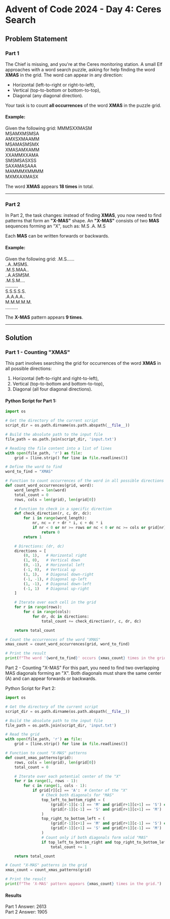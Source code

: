 # Advent of Code 2024 - Day 4: Ceres Search

## Problem Statement

### Part 1
The Chief is missing, and you're at the Ceres monitoring station. A small Elf approaches with a word search puzzle, asking for help finding the word **XMAS** in the grid. The word can appear in any direction:
- Horizontal (left-to-right or right-to-left),
- Vertical (top-to-bottom or bottom-to-top),
- Diagonal (any diagonal direction).

Your task is to count **all occurrences** of the word **XMAS** in the puzzle grid.

#### Example:
Given the following grid:
MMMSXXMASM  
MSAMXMSMSA  
AMXSXMAAMM  
MSAMASMSMX  
XMASAMXAMM  
XXAMMXXAMA  
SMSMSASXSS  
SAXAMASAAA  
MAMMMXMMMM  
MXMXAXMASX  

The word **XMAS** appears **18 times** in total.

---

### Part 2
In Part 2, the task changes: instead of finding **XMAS**, you now need to find patterns that form an **"X-MAS"** shape. An **"X-MAS"** consists of two **MAS** sequences forming an "X", such as:
M.S .A. M.S

Each **MAS** can be written forwards or backwards.

#### Example:
Given the following grid:
.M.S......  
..A..MSMS.  
.M.S.MAA..  
..A.ASMSM.  
.M.S.M....  
..........  
S.S.S.S.S.  
.A.A.A.A..  
M.M.M.M.M.  
..........  


The **X-MAS** pattern appears **9 times**.

---

## Solution

### Part 1 - Counting "XMAS"
This part involves searching the grid for occurrences of the word **XMAS** in all possible directions:
1. Horizontal (left-to-right and right-to-left),
2. Vertical (top-to-bottom and bottom-to-top),
3. Diagonal (all four diagonal directions).

#### Python Script for Part 1:
```python
import os

# Get the directory of the current script
script_dir = os.path.dirname(os.path.abspath(__file__))

# Build the absolute path to the input file
file_path = os.path.join(script_dir, 'input.txt')

# Reading the file content into a list of lines
with open(file_path, 'r') as file:
    grid = [line.strip() for line in file.readlines()]

# Define the word to find
word_to_find = "XMAS"

# Function to count occurrences of the word in all possible directions
def count_word_occurrences(grid, word):
    word_length = len(word)
    total_count = 0
    rows, cols = len(grid), len(grid[0])

    # Function to check in a specific direction
    def check_direction(r, c, dr, dc):
        for i in range(word_length):
            nr, nc = r + dr * i, c + dc * i
            if nr < 0 or nr >= rows or nc < 0 or nc >= cols or grid[nr][nc] != word[i]:
                return 0
        return 1

    # Directions: (dr, dc)
    directions = [
        (0, 1),   # Horizontal right
        (1, 0),   # Vertical down
        (0, -1),  # Horizontal left
        (-1, 0),  # Vertical up
        (1, 1),   # Diagonal down-right
        (-1, -1), # Diagonal up-left
        (1, -1),  # Diagonal down-left
        (-1, 1)   # Diagonal up-right
    ]

    # Iterate over each cell in the grid
    for r in range(rows):
        for c in range(cols):
            for dr, dc in directions:
                total_count += check_direction(r, c, dr, dc)

    return total_count

# Count the occurrences of the word "XMAS"
xmas_count = count_word_occurrences(grid, word_to_find)

# Print the result
print(f"The word '{word_to_find}' occurs {xmas_count} times in the grid.")
```

Part 2 - Counting "X-MAS"
For this part, you need to find two overlapping MAS diagonals forming an "X". Both diagonals must share the same center (A) and can appear forwards or backwards.

Python Script for Part 2:
```python
import os

# Get the directory of the current script
script_dir = os.path.dirname(os.path.abspath(__file__))

# Build the absolute path to the input file
file_path = os.path.join(script_dir, 'input.txt')

# Read the grid
with open(file_path, 'r') as file:
    grid = [line.strip() for line in file.readlines()]

# Function to count "X-MAS" patterns
def count_xmas_patterns(grid):
    rows, cols = len(grid), len(grid[0])
    total_count = 0

    # Iterate over each potential center of the "X"
    for r in range(1, rows - 1):  
        for c in range(1, cols - 1): 
            if grid[r][c] == 'A':  # Center of the "X"
                # Check both diagonals for "MAS"
                top_left_to_bottom_right = (
                    (grid[r-1][c-1] == 'M' and grid[r+1][c+1] == 'S') or
                    (grid[r-1][c-1] == 'S' and grid[r+1][c+1] == 'M')
                )
                top_right_to_bottom_left = (
                    (grid[r-1][c+1] == 'M' and grid[r+1][c-1] == 'S') or
                    (grid[r-1][c+1] == 'S' and grid[r+1][c-1] == 'M')
                )
                # Count only if both diagonals form valid "MAS"
                if top_left_to_bottom_right and top_right_to_bottom_left:
                    total_count += 1

    return total_count

# Count "X-MAS" patterns in the grid
xmas_count = count_xmas_patterns(grid)

# Print the result
print(f"The 'X-MAS' pattern appears {xmas_count} times in the grid.")
```

#### Results
Part 1 Answer: 2613<br>
Part 2 Answer: 1905